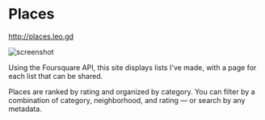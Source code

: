 # Places

http://places.leo.gd

![screenshot](https://github.com/leomancini31/place-lists/blob/master/readme/screenshot-compressed.jpg)

Using the Foursquare API, this site displays lists I've made, with a page for each list that can be shared.

Places are ranked by rating and organized by category. You can filter by a combination of category, neighborhood, and rating — or search by any metadata.
